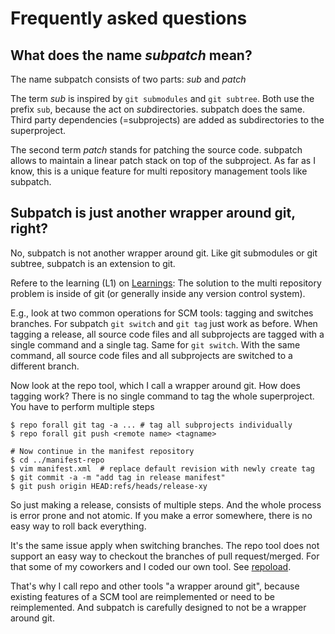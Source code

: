 # Frequently asked questions

## What does the name *subpatch* mean?

The name subpatch consists of two parts: *sub* and *patch*

The term *sub* is inspired by `git submodules` and `git subtree`. Both use the
prefix `sub`, because the act on *sub*directories. subpatch does the same.
Third party dependencies (=subprojects) are added as subdirectories to the
superproject.

The second term *patch* stands for patching the source code. subpatch allows to
maintain a linear patch stack on top of the subproject. As far as I know, this
is a unique feature for multi repository management tools like subpatch.


## Subpatch is just another wrapper around git, right?

No, subpatch is not another wrapper around git. Like git submodules or git
subtree, subpatch is an extension to git.

Refere to the learning (L1) on [Learnings](learnings.md): The
solution to the multi repository problem is inside of git (or generally inside
any version control system).

E.g., look at two common operations for SCM tools: tagging and switches
branches. For subpatch `git switch` and `git tag` just work as before. When
tagging a release, all source code files and all subprojects are tagged with a
single command and a single tag. Same for `git switch`. With the same command,
all source code files and all subprojects are switched to a different branch.

Now look at the repo tool, which I call a wrapper around git. How does tagging
work? There is no single command to tag the whole superproject. You have to
perform multiple steps

    $ repo forall git tag -a ... # tag all subprojects individually
    $ repo forall git push <remote name> <tagname>

    # Now continue in the manifest repository
    $ cd ../manifest-repo
    $ vim manifest.xml  # replace default revision with newly create tag
    $ git commit -a -m "add tag in release manifest"
    $ git push origin HEAD:refs/heads/release-xy

So just making a release, consists of multiple steps. And the whole process is
error prone and not atomic. If you make a error somewhere, there is no easy way
to roll back everything.

It's the same issue apply when switching branches. The repo tool does not
support an easy way to checkout the branches of pull request/merged. For that
some of my coworkers and I coded our own tool. See
[repoload](https://github.com/lengfeld/repoload).

That's why I call repo and other tools "a wrapper around git", because existing
features of a SCM tool are reimplemented or need to be reimplemented. And
subpatch is carefully designed to not be a wrapper around git.
